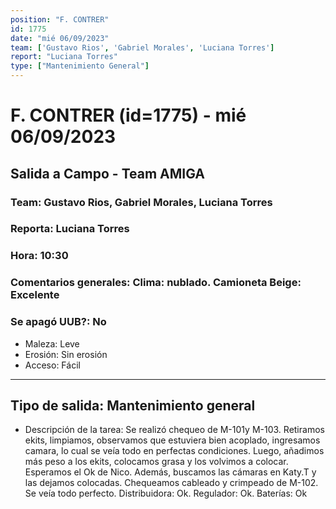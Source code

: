 ```yaml
---
position: "F. CONTRER"
id: 1775
date: "mié 06/09/2023"
team: ['Gustavo Rios', 'Gabriel Morales', 'Luciana Torres']
report: "Luciana Torres"
type: ["Mantenimiento General"]
---
```


# F. CONTRER (id=1775) - mié 06/09/2023
## Salida a Campo - Team AMIGA
### Team: Gustavo Rios, Gabriel Morales, Luciana Torres
### Reporta: Luciana Torres
### Hora: 10:30
### Comentarios generales: Clima: nublado.  Camioneta Beige: Excelente
### Se apagó UUB?: No 
- Maleza: Leve
- Erosión: Sin erosión
- Acceso: Fácil
---------
## Tipo de salida: Mantenimiento general
   - Descripción de la tarea: Se realizó chequeo de M-101y M-103.
Retiramos ekits, limpiamos, observamos que estuviera bien acoplado, ingresamos camara, lo cual se veía todo en perfectas condiciones. Luego, añadimos más peso a los ekits, colocamos grasa y los volvimos a colocar. 
Esperamos el Ok de Nico. 
Además, buscamos las cámaras en Katy.T y las dejamos colocadas. 
Chequeamos cableado y crimpeado de M-102. Se veía todo perfecto. 
Distribuidora: Ok.
Regulador: Ok.
Baterías: Ok 
